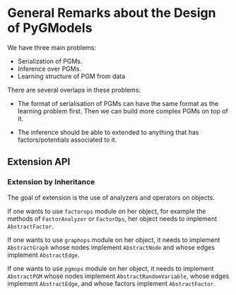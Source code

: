 # General Remarks about the Design of PyGModels

We have three main problems:

- Serialization of PGMs.
- Inference over PGMs.
- Learning structure of PGM from data

There are several overlaps in these problems:

- The format of serialisation of PGMs can have the same format as the learning
  problem first. Then we can build more complex PGMs on top of it.

- The inference should be able to extended to anything that has
  factors/potentials associated to it.


## Extension API

### Extension by Inheritance

The goal of extension is the use of analyzers and operators on objects.

If one wants to use `factorops` module on her object, for example the methods of
`FactorAnalyzer` or `FactorOps`, her object needs to implement `AbstractFactor`.

If one wants to use `graphops` module on her object, it needs to implement
`AbstractGraph` whose nodes implement `AbstractNode` and whose edges
implement `AbstractEdge`.

If one wants to use `pgmops` module on her object, it needs to implement
`AbstractPGM` whose nodes implement `AbstractRandomVariable`, whose edges
implement `AbstractEdge`, and whose factors implement `AbstractFactor`.
